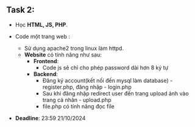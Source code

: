 ## Task 2:
- Học **HTML, JS, PHP**.
- Code một trang web :
    + Sử dụng apache2 trong linux làm httpd.
    + **Website** có tính năng như sau:
        - **Frontend**: 
            + Code js sẽ chỉ cho phép password dài hơn 8 ký tự
        - **Backend**: 
            + Đăng ký account(kết nối đến mysql làm database) - register.php, đăng nhập - login.php 
            + Sau khi đăng nhập redirect user đến trang upload ảnh vào trang cá nhân - upload.php
            + file.php có tính năng đọc file

- **Deadline**: 23:59 21/10/2024
